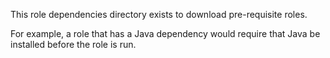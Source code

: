 This role dependencies directory exists to download pre-requisite roles.

For example, a role that has a Java dependency would require that Java be
installed before the role is run.